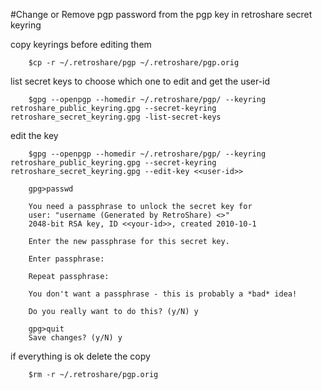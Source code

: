 #Change or Remove pgp password from the pgp key in retroshare secret keyring

copy keyrings before editing them

        $cp -r ~/.retroshare/pgp ~/.retroshare/pgp.orig


list secret keys to choose which one to edit and get the user-id

        $gpg --openpgp --homedir ~/.retroshare/pgp/ --keyring retroshare_public_keyring.gpg --secret-keyring retroshare_secret_keyring.gpg -list-secret-keys

edit the key

        $gpg --openpgp --homedir ~/.retroshare/pgp/ --keyring retroshare_public_keyring.gpg --secret-keyring retroshare_secret_keyring.gpg --edit-key <<user-id>>

        gpg>passwd

        You need a passphrase to unlock the secret key for
        user: "username (Generated by RetroShare) <>"
        2048-bit RSA key, ID <<your-id>>, created 2010-10-1

        Enter the new passphrase for this secret key.

        Enter passphrase:

        Repeat passphrase:

        You don't want a passphrase - this is probably a *bad* idea!

        Do you really want to do this? (y/N) y

        gpg>quit
        Save changes? (y/N) y


if everything is ok delete the copy

        $rm -r ~/.retroshare/pgp.orig

